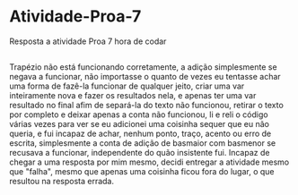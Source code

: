 # Atividade-Proa-7
Resposta a atividade Proa 7 hora de codar
##
Trapézio não está funcionando corretamente, a adição simplesmente se negava a funcionar, não importasse o quanto de vezes eu tentasse achar uma forma de fazê-la funcionar de qualquer jeito, criar uma var inteiramente nova e fazer os resultados nela, e apenas ter uma var resultado no final afim de separá-la do texto não funcionou, retirar o texto por completo e deixar apenas a conta não funcionou, li e reli o código várias vezes para ver se eu adicionei uma coisinha sequer que eu não queria, e fui incapaz de achar, nenhum ponto, traço, acento ou erro de escrita, simplesmente a conta de adição de basmaior com basmenor se recusava a funcionar, independente do quão insistente fui. Incapaz de chegar a uma resposta por mim mesmo, decidi entregar a atividade mesmo que "falha", mesmo que apenas uma coisinha ficou fora do lugar, o que resultou na resposta errada.
